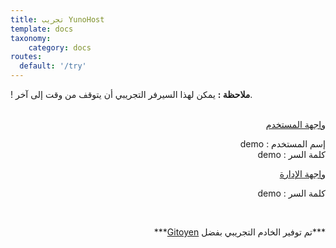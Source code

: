 ```yaml
---
title: تجريب YunoHost
template: docs
taxonomy:
    category: docs
routes:
  default: '/try'
---
```


! **ملاحظة :** يمكن لهذا السيرفر التجريبي أن يتوقف من وقت إلى آخر.

<br>

  <div dir=rtl class="row text-center">
    <div dir=rtl class="col-md-6">
      <a href="https://demo.yunohost.org/" target="_blank" class="btn btn-success btn-lg"><span class="glyphicon glyphicon-user"></span> واجهة المستخدم</a>
      <p class="text-muted">إسم المستخدم : demo<br>كلمة السر : demo</p>
    </div>
    <div dir=rtl class="col-md-5">
      <a href="https://demo.yunohost.org/yunohost/admin" target="_blank" class="btn btn-primary btn-lg"><span class="glyphicon glyphicon-lock"></span> واجهة الإدارة</a>
      <p dir=rtl class="text-muted">كلمة السر : demo</p>
    </div>
  </div>

<br>

<p dir=rtl class="text-center" markdown="1">
***تم توفير الخادم التجريبي بفضل    
<a href="https://www.gitoyen.net" target="_blank">Gitoyen</a>***
</p>


